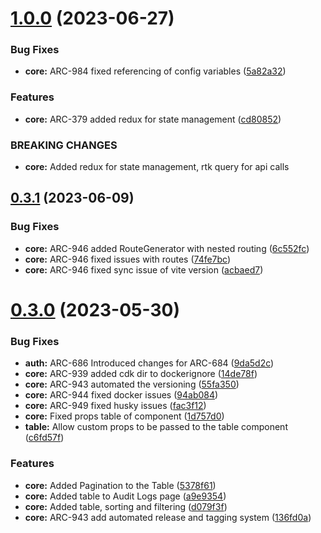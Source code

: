 # [1.0.0](https://github.com/sourcefuse/react-boilerplate-ts-ui/compare/0.3.1...1.0.0) (2023-06-27)


### Bug Fixes

* **core:** ARC-984 fixed referencing of config variables ([5a82a32](https://github.com/sourcefuse/react-boilerplate-ts-ui/commit/5a82a32e763bef6c1c19f34d9de4f17558dc4543))


### Features

* **core:** ARC-379 added redux for state management ([cd80852](https://github.com/sourcefuse/react-boilerplate-ts-ui/commit/cd80852af817262ecd87e789ee8cccac42f737e7))


### BREAKING CHANGES

* **core:** Added redux for state management, rtk query for api calls



## [0.3.1](https://github.com/sourcefuse/react-boilerplate-ts-ui/compare/0.3.0...0.3.1) (2023-06-09)


### Bug Fixes

* **core:** ARC-946 added RouteGenerator with nested routing ([6c552fc](https://github.com/sourcefuse/react-boilerplate-ts-ui/commit/6c552fc8a4a5de120fc6896eff0668950915431e))
* **core:** ARC-946 fixed issues with routes ([74fe7bc](https://github.com/sourcefuse/react-boilerplate-ts-ui/commit/74fe7bc5ee37bf26c9e7128ee379e634af68b427))
* **core:** ARC-946 fixed sync issue of vite version ([acbaed7](https://github.com/sourcefuse/react-boilerplate-ts-ui/commit/acbaed79682f162990cc3f3b7e41a5caca03d59d))



# [0.3.0](https://github.com/sourcefuse/react-boilerplate-ts-ui/compare/0.2.3...0.3.0) (2023-05-30)


### Bug Fixes

* **auth:** ARC-686 Introduced changes for ARC-684 ([9da5d2c](https://github.com/sourcefuse/react-boilerplate-ts-ui/commit/9da5d2ccc0b1efbb2ee435128ad226c7cf76aa5b))
* **core:** ARC-939 added cdk dir to dockerignore ([14de78f](https://github.com/sourcefuse/react-boilerplate-ts-ui/commit/14de78fe7e336c279b468b82229e8c7df48fff48))
* **core:** ARC-943 automated the versioning ([55fa350](https://github.com/sourcefuse/react-boilerplate-ts-ui/commit/55fa3501e5c8ae3f0b8f715d7304429131a7c5c2))
* **core:** ARC-944 fixed docker issues ([94ab084](https://github.com/sourcefuse/react-boilerplate-ts-ui/commit/94ab084bf711b924902eb13bc72c48bc9ad5940f))
* **core:** ARC-949 fixed husky issues ([fac3f12](https://github.com/sourcefuse/react-boilerplate-ts-ui/commit/fac3f122df84010825fff8b9273d0abec14a9129))
* **core:** Fixed props table of component ([1d757d0](https://github.com/sourcefuse/react-boilerplate-ts-ui/commit/1d757d0f48fee07ce0f39e07f20b688495259273))
* **table:** Allow custom props to be passed to the table component ([c6fd57f](https://github.com/sourcefuse/react-boilerplate-ts-ui/commit/c6fd57fdeeea4d6cba9a715887bafcc753046847))


### Features

* **core:** Added Pagination to the Table ([5378f61](https://github.com/sourcefuse/react-boilerplate-ts-ui/commit/5378f61121235051688d93a58cfb60f43fdc2cad))
* **core:** Added table to Audit Logs page ([a9e9354](https://github.com/sourcefuse/react-boilerplate-ts-ui/commit/a9e93540ad4d5fbda225cf039fb635b9f97d78ea))
* **core:** Added table, sorting and filtering ([d079f3f](https://github.com/sourcefuse/react-boilerplate-ts-ui/commit/d079f3f73f528e207155daf9d0fb8c258fbe273d))
* **core:** ARC-943 add automated release and tagging system ([136fd0a](https://github.com/sourcefuse/react-boilerplate-ts-ui/commit/136fd0a8013927280a5332649d2dee1733dbbb54))



